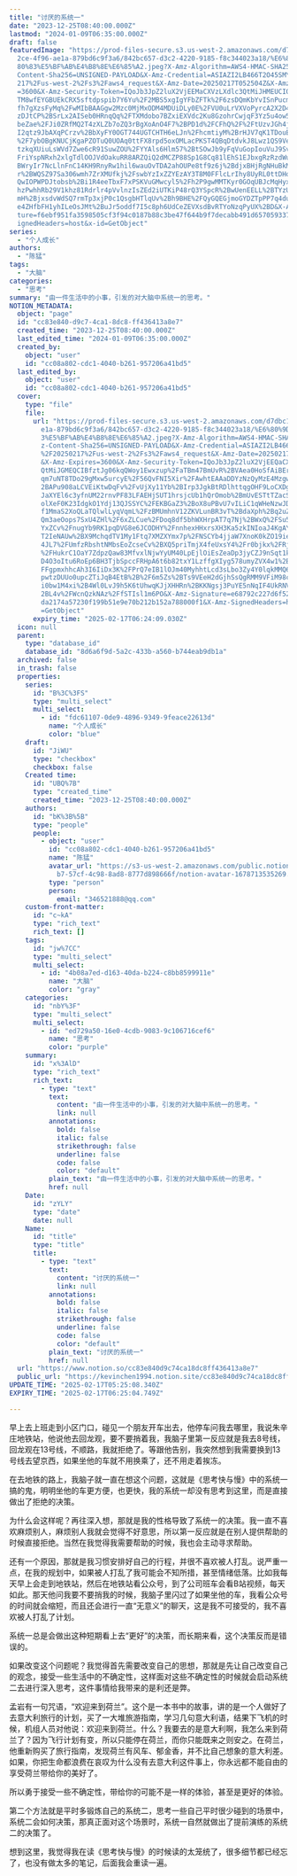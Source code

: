 ```yaml
---
title: "讨厌的系统一"
date: "2023-12-25T08:40:00.000Z"
lastmod: "2024-01-09T06:35:00.000Z"
draft: false
featuredImage: "https://prod-files-secure.s3.us-west-2.amazonaws.com/d7dbc101-8\
  2ce-4f96-ae1a-879bd6c9f3a6/842bc657-d3c2-4220-9185-f8c344023a18/%E6%80%9D%E8%\
  80%83%E5%BF%AB%E4%B8%8E%E6%85%A2.jpeg?X-Amz-Algorithm=AWS4-HMAC-SHA256&X-Amz-\
  Content-Sha256=UNSIGNED-PAYLOAD&X-Amz-Credential=ASIAZI2LB466T2O45SMY%2F20250\
  217%2Fus-west-2%2Fs3%2Faws4_request&X-Amz-Date=20250217T052504Z&X-Amz-Expires\
  =3600&X-Amz-Security-Token=IQoJb3JpZ2luX2VjEEMaCXVzLXdlc3QtMiJHMEUCIQCG4%2FmK\
  TM8wfEYGBUEkCRX5sftdpspib7Y6Yu%2F2MBS5xgIgYFbZFTk%2F6zsDQmKbYvISnPucmF5X7r09P\
  fh7gXzsFyMq%2FwMIbBAAGgw2Mzc0MjMxODM4MDUiDLy0E%2FVU0uLrVXVoPyrcA2X2D41kvHPHmf\
  zDJtCP%2BSrLx2AISeb0HRnqQq%2FTXMdobo7BZxiEXVdc2Ku8GzohrCwjqF3Yz5u4ow53OWQgTSI\
  beZae%2FJi0ZRfMQ2T4zXLZb7oZQ3rBgXoAnO4F7%2BPD1d%2FCFhQ%2F%2FtUzvJGh4j6KJTYI2D\
  I2qtz9JbAXqPCrzv%2BbXyFY0OGT744UGTCHTH6eLJn%2FhcmtiyM%2BrHJV7qK1TDouEj8iJgbS0\
  %2F7ybOBgKNUCjKgaPZOTuQ0UOAq0ttFX8rpd5oxOMLacPKST4QBqDtdvkJ8Lwz1QS9Ve5NbL%2BJ\
  tzkqXUiuLsWVd7Zwe6cR91SuwZOU%2FYYAls6Hlm57%2BtSOwJb9yFqVuGopIouVuJ9SvYQqezRyj\
  FriYspNRxh2xlgTdlOOJVdOakuRR8ARZQiQ2dMCZP88Sp1G8Cq81lEhS1EJbxgRzRzdWuIyh%2B%2\
  BWryIr7NcLlnFnC14KH9RnyRw1hil6wauOvTDA2ahOUPe8tf9z6j%2BdjxBHjRgNHuBkMeM8Lr%2F\
  r%2BWQSZ97Sa306wmh7ZrXMUfkj%2FswbYzIxZZYEzAY3T8M0FFlcLrIhy8UyRL0ttDHo3ir5pxle\
  QwIOPWPDJtobsb%2Bi1R4eeTbxF7xPSKVuGMwcyl5%2Fh2P9gwMMTKyr0GOqUBJcMqHyxOSjQAkMd\
  hzPwhhRb29V1khz81Rdrlr4pVvlnzIsZEd2iUTKiP48rQ3YSpcR%2BwUenEELL%2BTYzUP4NwSc6C\
  mH%2BjxsdvWdSQ7rmTp3xjP0c1QsgbHTlqUv%2Bh9BHE%2FQyGQEGjmoGYDZTpPP7q4duOsszJRX3\
  e4ZHfbFH1yhILeOsJMt%2BuJr5oddf7I5c8ph6UdCeZEVXsdBvRTYoNzqPyUX%2BD&X-Amz-Signa\
  ture=f6ebf951fa3598505cf3f94c0187b88c3be47f644b9f7decabb491d657059337&X-Amz-S\
  ignedHeaders=host&x-id=GetObject"
series:
  - "个人成长"
authors:
  - "陈猛"
tags:
  - "大脑"
categories:
  - "思考"
summary: "由一件生活中的小事，引发的对大脑中系统一的思考。"
NOTION_METADATA:
  object: "page"
  id: "cc83e840-d9c7-4ca1-8dc8-ff436413a8e7"
  created_time: "2023-12-25T08:40:00.000Z"
  last_edited_time: "2024-01-09T06:35:00.000Z"
  created_by:
    object: "user"
    id: "cc08a802-cdc1-4040-b261-957206a41bd5"
  last_edited_by:
    object: "user"
    id: "cc08a802-cdc1-4040-b261-957206a41bd5"
  cover:
    type: "file"
    file:
      url: "https://prod-files-secure.s3.us-west-2.amazonaws.com/d7dbc101-82ce-4f96-a\
        e1a-879bd6c9f3a6/842bc657-d3c2-4220-9185-f8c344023a18/%E6%80%9D%E8%80%8\
        3%E5%BF%AB%E4%B8%8E%E6%85%A2.jpeg?X-Amz-Algorithm=AWS4-HMAC-SHA256&X-Am\
        z-Content-Sha256=UNSIGNED-PAYLOAD&X-Amz-Credential=ASIAZI2LB4664Q4EOFEW\
        %2F20250217%2Fus-west-2%2Fs3%2Faws4_request&X-Amz-Date=20250217T052409Z\
        &X-Amz-Expires=3600&X-Amz-Security-Token=IQoJb3JpZ2luX2VjEEQaCXVzLXdlc3\
        QtMiJGMEQCIBfztJg06kqQWoy1Ewxzup%2FaTBm47BmUvR%2BVAea0HoSfAiBEr0aVlA0nL\
        qm7uNT8TDo29gMxw5urcyE%2F56QvFNI5Xir%2FAwhtEAAaDDYzNzQyMzE4MzgwNSIMmS8%\
        2BAPu908aLCVEiKtwDqFv%2FvUjXy11Yb%2BIrp3JgkBtRDlhttqgOHF9LoCXDgNQE5RAWQ\
        JaXYEl6c3yfnUM22rnvPF83LFAEHjSUT1hrsjcUb1hQrOmob%2BmUvESTtTZacSoqnNj4SF\
        olXeF0K23IdgkO1Ydj13QJSSYC%2FEKBGaZ3%2BoX8uPBvU7vILiC1qWHeNzwJDro4HoJ6u\
        f1MmaS2XoQLaTQlwlLyqVqmL%2FzBMUmhnV12ZKVLunBR3vT%2BdaXph%2Bq2uZLJtaPnLk\
        Qm3aeOops7SxU4ZHl%2F6xZLCue%2FDoq8df5bhWXHrpAT7q7Nj%2BWxQ%2FSu5BD4eYlM0\
        YxZCv%2FnugYb9RK1pqDVG8e6JCODHY%2FnnhexHHxrsXH3Ka5zkINIoaJ4KgAYrcJkN995\
        T2IeNAUw%2BX9MchqdTV1My1Ftq7XMZXYmx7p%2FNSCYb4jjaW7XnoK0kZO19ieBgK%2BGF\
        4JL7%2FUmfzRbshtNMbsEoZcseCv%2BXQ5priTmjX4feUxsY4%2Fr0bjkx%2FRjKcyrjxMC\
        %2FHukrC1OaY7ZdpzQaw83MfvxlNjwYyUM40LpEjlOiEsZeaDp3jyCZJ9nSqt1k2bHSDOez\
        D4O3oItu6RoEp6BH3TjbSpccFRHpA6t6b82txY1LzffgXIyg578umyZVX4w1%2BfKvQY6pg\
        FFgpmxhhcAh3I6IiDx3K%2FPrQ7eIB1lOJm40MyhhtLcd3sLbo3Zy4Y0lqkMMQ6%2FZEtBD\
        pwtzDUUo0upcZTiJqB4EtB%2B%2F6m5Zs%2BTs9VEeH2dGjhSsQgRMM9VFiM98cdhP6y6FQ\
        i0bw1M4xi%2B4Wl0LvJ9h5K6tUhwqKJjXHHRn%2BKKNgsj3PuYE5nNqIF4UkRNV%2FQGSy%\
        2BL4v%2FWcnQzkNAz%2FfSTIsl1m6PO&X-Amz-Signature=e68792c227d6f52cf5890b6\
        da2174a57230f199b51e9e70b212b152a788000f1&X-Amz-SignedHeaders=host&x-id\
        =GetObject"
      expiry_time: "2025-02-17T06:24:09.030Z"
  icon: null
  parent:
    type: "database_id"
    database_id: "8d6a6f9d-5a2c-433b-a560-b744eab9db1a"
  archived: false
  in_trash: false
  properties:
    series:
      id: "B%3C%3FS"
      type: "multi_select"
      multi_select:
        - id: "fdc61107-0de9-4896-9349-9feace22613d"
          name: "个人成长"
          color: "blue"
    draft:
      id: "JiWU"
      type: "checkbox"
      checkbox: false
    Created time:
      id: "UBQ%7B"
      type: "created_time"
      created_time: "2023-12-25T08:40:00.000Z"
    authors:
      id: "bK%3B%5B"
      type: "people"
      people:
        - object: "user"
          id: "cc08a802-cdc1-4040-b261-957206a41bd5"
          name: "陈猛"
          avatar_url: "https://s3-us-west-2.amazonaws.com/public.notion-static.com/775523\
            b7-57cf-4c98-8ad8-8777d898666f/notion-avatar-1678713535269.png"
          type: "person"
          person:
            email: "346521888@qq.com"
    custom-front-matter:
      id: "c~kA"
      type: "rich_text"
      rich_text: []
    tags:
      id: "jw%7CC"
      type: "multi_select"
      multi_select:
        - id: "4b08a7ed-d163-40da-b224-c8bb8599911e"
          name: "大脑"
          color: "gray"
    categories:
      id: "nbY%3F"
      type: "multi_select"
      multi_select:
        - id: "ed729a50-16e0-4cdb-9083-9c106716cef6"
          name: "思考"
          color: "purple"
    summary:
      id: "x%3AlD"
      type: "rich_text"
      rich_text:
        - type: "text"
          text:
            content: "由一件生活中的小事，引发的对大脑中系统一的思考。"
            link: null
          annotations:
            bold: false
            italic: false
            strikethrough: false
            underline: false
            code: false
            color: "default"
          plain_text: "由一件生活中的小事，引发的对大脑中系统一的思考。"
          href: null
    Date:
      id: "zYLY"
      type: "date"
      date: null
    Name:
      id: "title"
      type: "title"
      title:
        - type: "text"
          text:
            content: "讨厌的系统一"
            link: null
          annotations:
            bold: false
            italic: false
            strikethrough: false
            underline: false
            code: false
            color: "default"
          plain_text: "讨厌的系统一"
          href: null
  url: "https://www.notion.so/cc83e840d9c74ca18dc8ff436413a8e7"
  public_url: "https://kevinchen1994.notion.site/cc83e840d9c74ca18dc8ff436413a8e7"
UPDATE_TIME: "2025-02-17T05:25:08.340Z"
EXPIRY_TIME: "2025-02-17T06:25:04.749Z"

---
```

<link rel="stylesheet" href="https://cdn.jsdelivr.net/npm/katex@0.16.2/dist/katex.min.css" integrity="sha384-bYdxxUwYipFNohQlHt0bjN/LCpueqWz13HufFEV1SUatKs1cm4L6fFgCi1jT643X" crossorigin="anonymous">


早上去上班走到小区门口，碰见一个朋友开车出去，他停车问我去哪里，我说朱辛庄地铁站，他说他去回龙观，要不要捎着我，我脑子里第一反应就是我去8号线，回龙观在13号线，不顺路，我就拒绝了。等跟他告别，我突然想到我需要换到13号线去望京西，如果坐他的车就不用换乘了，还不用走着挨冻。


在去地铁的路上，我脑子就一直在想这个问题，这就是《思考快与慢》中的系统一搞的鬼，明明坐他的车更方便，也更快，我的系统一却没有思考到这里，而是直接做出了拒绝的决策。


为什么会这样呢？再往深入想，那就是我的性格导致了系统一的决策。我一直不喜欢麻烦别人，麻烦别人我就会觉得不好意思，所以第一反应就是在别人提供帮助的时候直接拒绝。当然在我觉得我需要帮助的时候，我也会主动寻求帮助。


还有一个原因，那就是我习惯安排好自己的行程，并很不喜欢被人打乱。说严重一点，在我的规划中，如果被人打乱了我可能会不知所措，甚至情绪低落。比如我每天早上会走到地铁站，然后在地铁站看公众号，到了公司班车会看B站视频，每天如此。那天他问我要不要捎我的时候，我脑子里闪过了如果坐他的车，我看公众号的时间就会缩短，而且还会进行一直“无意义”的聊天，这是我不可接受的，我不喜欢被人打乱了计划。


系统一总是会做出这种短期看上去“更好”的决策，而长期来看，这个决策反而是错误的。


如果改变这个问题呢？我觉得首先需要改变自己的思想，那就是先让自己改变自己的观念，接受一些生活中的不确定性，这样面对这些不确定性的时候就会启动系统二去进行深入思考，这件事情给我带来的是利还是弊。


孟岩有一句咒语，“欢迎来到荷兰”。这个是一本书中的故事，讲的是一个人做好了去意大利旅行的计划，买了一大堆旅游指南，学习几句意大利语，结果下飞机的时候，机组人员对他说：欢迎来到荷兰。什么？我要去的是意大利啊，我怎么来到荷兰了？因为飞行计划有变，所以只能停在荷兰，而你只能既来之则安之。在荷兰，他重新购买了旅行指南，发现荷兰有风车、郁金香，并不比自己想象的意大利差。如果，你把生命都浪费在哀叹为什么没有去意大利这件事上，你永远都不能自由的享受荷兰带给你的美好了。


所以勇于接受一些不确定性，带给你的可能不是一样的体验，甚至是更好的体验。


第二个方法就是平时多锻炼自己的系统二，思考一些自己平时很少碰到的场景中，系统二会如何决策，那真正面对这个场景时，系统一自然就做出了提前演练的系统二的决策了。


想到这里，我觉得我在读《思考快与慢》的时候读的太笼统了，很多细节都已经忘了，也没有做太多的笔记，后面我会重读一遍。

